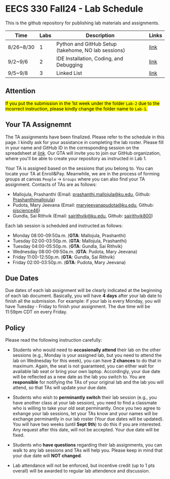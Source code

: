 # EECS 330 Fall24 - Lab Schedule
This is the github repository for publishing lab materials and assignments.

| Time  |  Labs |      Description    | Links |
| ----- | ----- | ------------------- | --- |
| 8/26~8/30 | 1 | Python and GitHub Setup (takehome, NO lab sessions) | [link](https://github.com/ku-eecs330/lab-schedule/blob/main/Lab-1/Lab-1_fall24.md) |
| 9/2~9/6 | 2 | IDE Installation, Coding, and Debugging | [link](https://github.com/ku-eecs330/lab-schedule/blob/main/Lab-2/Lab-2_fall24.md) |
| 9/5~9/8 | 3 | Linked List | [link](https://github.com/ku-eecs330/lab-schedule/blob/main/Lab-3/Lab-3_fall24.md) |
<!---
| 9/11~9/22 | 4 | Project 1 (Part A): Deque | [link](https://github.com/ku-eecs330/lab-schedule/blob/main/Lab-4/Lab-4A_fall23.md) |
|  | 4 | Project 1 (Part B): Deque | [link](https://github.com/ku-eecs330/lab-schedule/blob/main/Lab-4/Lab-4B_fall23.md) |
| 9/25~9/29 | 5 | Disjoint Set | [link](https://github.com/ku-eecs330/lab-schedule/blob/main/Lab-5/Lab-5_fall23.md) |
| 10/2~10/6 | 6 | Binary Search Tree | [link](https://github.com/ku-eecs330/lab-schedule/blob/main/Lab-6/Lab-6_fall23.md) |
| 10/23~10/27 | 7 | Hash Map | [link](https://github.com/ku-eecs330/lab-schedule/blob/main/Lab-7/Lab-7_fall23.md) |
| 10/30~11/3 | 8 | Tree & Graph Traversal | [link](https://github.com/ku-eecs330/lab-schedule/blob/main/Lab-8/Lab-8_fall23.md) |
| 11/6~11/10 | 9 | Advanced Graph Algorithms | [link](https://github.com/ku-eecs330/lab-schedule/blob/main/Lab-9/Lab-9_fall23.md) |
| 11/13~11/17 | 10 | Sorting Algorithms | [link](https://github.com/ku-eecs330/lab-schedule/blob/main/Lab-10/Lab-10_fall23.md) |
| 11/27~12/1 | 11 | Advanced Sorting | [link](https://github.com/ku-eecs330/lab-schedule/blob/main/Lab-11/Lab-11_fall23.md) |
-->

## Attention
<mark>If you put the submission in the 1st week under the folder `Lab-2` due to the incorrect instruction, please kindly change the folder name to `Lab-1`.</mark>

## Your TA Assignemnt
The TA assignments have been finalized. Please refer to the schedule in this page. I kindly ask for your assistance in completing the lab roster. Please fill in your name and GitHub ID in the corresponding session on the spreadsheet at [link](https://kansas-my.sharepoint.com/:x:/g/personal/z461y203_home_ku_edu/Ececqi7iUMVHo_G78EQPKKoBHWDzuRpHkNF_nVs4A3iD0w?e=OgfNLt). Our GTA will invite you to join our GitHub organization, where you'll be able to create your repository as instructed in Lab 1.

Your TA is assigned based on the sessions that you belong to. You can locate your TA at Enroll\&Pay. Meanwhile, we are in the process of forming groups at canvas `People` -> `Groups` where you can also find your TA assignment. Contacts of TAs are as follows:

- Mallojula, Prashanthi (Email: <prashanthi.mallojula@ku.edu>, Github: [Prashanthimallojula](https://github.com/Prashanthimallojula))
- Pudota, Mary Jeevana (Email: <maryjeevanapudota@ku.edu>, Github: [pjscience46](https://github.com/pjscience46))
- Gundla, Sai Rithvik (Email: <sairithvik@ku.edu>, Github: [sairithvik800](https://github.com/sairithvik800))

Each lab session is scheduled and instructed as follows:

- Monday 08:00-09:50a.m. (**GTA**: Mallojula, Prashanthi)
- Tuesday 02:00-03:50p.m. (**GTA**: Mallojula, Prashanthi)
- Tuesday 04:00-05:50p.m. (**GTA**: Gundla, Sai Rithvik)
- Wednesday 08:00-09:50a.m. (**GTA**: Pudota, Mary Jeevana)
- Friday 11:00-12:50p.m. (**GTA**: Gundla, Sai Rithvik)
- Friday 02:00-03:50p.m. (**GTA**: Pudota, Mary Jeevana)

## Due Dates
Due dates of each lab assignment will be clearly indicated at the beginning of each lab document. Basically, you will have **4 days** after your lab date to finish all the submission. For example: if your lab is every Monday, you will have Tuesday - Friday to finish your assignment. The due time will be 11:59pm CDT on every Friday.


## Policy
Please read the following instruction carefully:

- Students who would need to **occasionally attend** their lab on the other sessions (e.g., Monday is your assigned lab, but you need to attend the lab on Wednesday for this week), you can have **2 chances** to do that in maximum. Again, the seat is not guaranteed, you can either wait for available lab seat or bring your own laptop. Accordingly, your due date will be reflected as a new date as the lab you switch to. You are **responsible** for notifying the TAs of your original lab and the lab you will attend, so that TAs will update your due date.

- Students who wish to **perminantly switch** their lab session (e.g., you have another class at your lab session), you need to find a classmate who is willing to take your old seat perminantly. Once you two agree to exhange your lab sessions, let your TAs know and your names will be exchange perminantly in our lab roster (Your due dates will be updated). You will have two weeks (until **Sept 9th**) to do this if you are interested. Any request after this date, will not be accepted. Your due date will be fixed.

- Students who **have questions** regarding their lab assignments, you can walk to any lab sessions and TAs will help you. Please keep in mind that your due date will **NOT changed**. 

- Lab attendance will not be enforced, but incentive credit (up to 1 pts overall) will be awarded to regular lab attendence and discussion. 